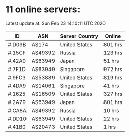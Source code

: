 # 11 online servers:

Latest update at: Sun Feb 23 14:10:11 UTC 2020

| ID | ASN | Server Country | Online |
| -- | --- | -------------- | ------ |
| #.D09B | AS174 | United States | 801 hrs |
| #.15CF | AS49392 | Russia | 123 hrs |
| #.42A0 | AS63949 | Japan | 51 hrs |
| #.7F1D | AS63949 | Singapore | 972 hrs |
| #.9FC3 | AS53889 | United States | 819 hrs |
| #.4DA9 | AS14061 | Singapore | 41 hrs |
| #.1625 | AS16509 | United States | 327 hrs |
| #.2A79 | AS63949 | Japan | 801 hrs |
| #.CA8A | AS49392 | Russia | 10 hrs |
| #.DD10 | AS63949 | United States | 22 hrs |
| #.41B0 | AS20473 | United States | 1 hrs |

